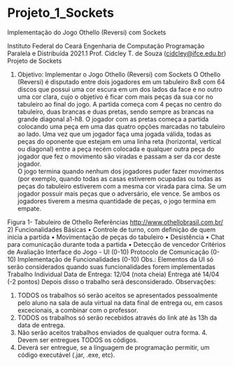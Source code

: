 # Projeto_1_Sockets
Implementação do Jogo Othello (Reversi) com Sockets

Instituto Federal do Ceará 
Engenharia de Computação 
Programação Paralela e Distribuída 
2021.1 
Prof. Cidcley T. de Souza (cidcley@ifce.edu.br) 
Projeto de Sockets 
1) Objetivo: Implementar o Jogo Othello (Reversi) com Sockets 
O Othello (Reversi) é disputado entre dois jogadores em um tabuleiro 8x8 com 64 discos que possui uma cor escura em um dos lados da face e no outro uma cor clara, cujo o objetivo é ficar com mais peças da sua cor no tabuleiro ao final do jogo. 
A partida começa com 4 peças no centro do tabuleiro, duas brancas e duas pretas, sendo sempre as brancas na grande diagonal a1-h8. 
O jogador com as pretas começa a partida colocando uma peça em uma das quatro opções marcadas no tabuleiro ao lado. 
Uma vez que um jogador faça uma jogada válida, todas as peças do oponente que estejam em uma linha reta (horizontal, vertical ou diagonal) entre a peça recém colocada e qualquer outra peça do jogador que fez o movimento são viradas e passam a ser da cor deste jogador.  
O jogo termina quando nenhum dos jogadores puder fazer movimentos (por exemplo, quando todas as casas estiverem ocupadas ou todas as peças do tabuleiro estiverem com a mesma cor virada para cima. 
Se um jogador possuir mais peças que o adversário, ele vence. Se ambos os jogadores tiverem a mesma quantidade de peças, o jogo termina em empate. 

Figura 1- Tabuleiro de Othello 
Referências 
http://www.othellobrasil.com.br/
2) Funcionalidades Básicas 
• Controle de turno, com definição de quem inicia a partida 
• Movimentação de peças do tabuleiro 
• Desistência 
• Chat para comunicação durante toda a partida 
• Detecção de vencedor 
Critérios de Avaliação 
Interface do Jogo - UI (0-10) 
Protocolo de Comunicação (0-10) 
Implementação de Funcionalidades (0-10) 
Obs.: Elementos da UI só serão considerados quando suas funcionalidades forem implementadas 
Trabalho Individual 
Data de Entrega: 12/04 (nota cheia) 
Entrega até 14/04 (-2 pontos) 
Depois disso o trabalho será desconsiderado. 
Observações: 
1. TODOS os trabalhos só serão aceitos se apresentados pessoalmente pelo aluno na sala de aula virtual na data final de entrega ou, em casos excecionais, a combinar com o professor. 
2. TODOS os trabalhos só serão recebidos através do link até às 13h da data de entrega. 
3. Não serão aceitos trabalhos enviados de qualquer outra forma. 4. Devem ser entregues TODOS os códigos. 
5. Deverá ser entregue, se a linguagem de programação permitir, um código executável (.jar, .exe, etc).
